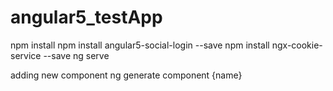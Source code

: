 # angular5_testApp

npm install
npm install angular5-social-login --save
npm install ngx-cookie-service --save
ng serve

adding new component
ng generate component {name}

